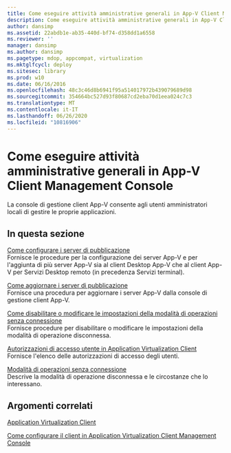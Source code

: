 ```yaml
---
title: Come eseguire attività amministrative generali in App-V Client Management Console
description: Come eseguire attività amministrative generali in App-V Client Management Console
author: dansimp
ms.assetid: 22abdb1e-ab35-440d-bf74-d358dd1a6558
ms.reviewer: ''
manager: dansimp
ms.author: dansimp
ms.pagetype: mdop, appcompat, virtualization
ms.mktglfcycl: deploy
ms.sitesec: library
ms.prod: w10
ms.date: 06/16/2016
ms.openlocfilehash: 48c3c46d8b6941f95a514017972b439079689d98
ms.sourcegitcommit: 354664bc527d93f80687cd2eba70d1eea024c7c3
ms.translationtype: MT
ms.contentlocale: it-IT
ms.lasthandoff: 06/26/2020
ms.locfileid: "10816906"
---
```

# Come eseguire attività amministrative generali in App-V Client Management Console


La console di gestione client App-V consente agli utenti amministratori locali di gestire le proprie applicazioni.

## In questa sezione


<a href="" id="how-to-set-up-publishing-servers"></a>[Come configurare i server di pubblicazione](how-to-set-up-publishing-servers.md)  
Fornisce le procedure per la configurazione dei server App-V e per l'aggiunta di più server App-V sia al client Desktop App-V che al client App-V per Servizi Desktop remoto (in precedenza Servizi terminal).

<a href="" id="how-to-refresh-the-publishing-servers"></a>[Come aggiornare i server di pubblicazione](how-to-refresh-the-publishing-servers.md)  
Fornisce una procedura per aggiornare i server App-V dalla console di gestione client App-V.

<a href="" id="how-to-disable-or-modify-disconnected-operation-mode-settings"></a>[Come disabilitare o modificare le impostazioni della modalità di operazioni senza connessione](how-to-disable-or-modify-disconnected-operation-mode-settings.md)  
Fornisce procedure per disabilitare o modificare le impostazioni della modalità di operazione disconnessa.

<a href="" id="user-access-permissions-in-application-virtualization-client"></a>[Autorizzazioni di accesso utente in Application Virtualization Client](user-access-permissions-in-application-virtualization-client.md)  
Fornisce l'elenco delle autorizzazioni di accesso degli utenti.

<a href="" id="disconnected-operation-mode"></a>[Modalità di operazioni senza connessione](disconnected-operation-mode.md)  
Descrive la modalità di operazione disconnessa e le circostanze che lo interessano.

## Argomenti correlati


[Application Virtualization Client](application-virtualization-client.md)

[Come configurare il client in Application Virtualization Client Management Console](how-to-configure-the-client-in-the-application-virtualization-client-management-console.md)

 

 





